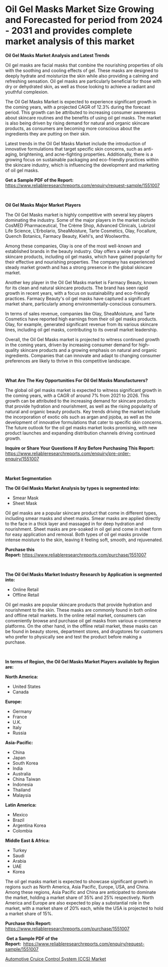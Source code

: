 <p><h1>Oil Gel Masks Market Size Growing and Forecasted for period from 2024 - 2031 and provides complete market analysis of this market</h1></p><p><strong>Oil Gel Masks Market Analysis and Latest Trends</strong></p>
<p><p>Oil gel masks are facial masks that combine the nourishing properties of oils with the soothing and cooling effects of gel. These masks are designed to deeply hydrate and moisturize the skin while also providing a calming and refreshing sensation. Oil gel masks are particularly beneficial for those with dry or dehydrated skin, as well as those looking to achieve a radiant and youthful complexion.</p><p>The Oil Gel Masks Market is expected to experience significant growth in the coming years, with a projected CAGR of 12.3% during the forecast period. This growth can be attributed to increasing consumer awareness about skincare routines and the benefits of using oil gel masks. The market is also being driven by rising demand for natural and organic skincare products, as consumers are becoming more conscious about the ingredients they are putting on their skin.</p><p>Latest trends in the Oil Gel Masks Market include the introduction of innovative formulations that target specific skin concerns, such as anti-aging, brightening, and acne-fighting properties. Additionally, there is a growing focus on sustainable packaging and eco-friendly practices within the skincare industry, which is influencing the development and marketing of oil gel masks.</p></p>
<p><strong>Get a Sample PDF of the Report:&nbsp;</strong> <a href="https://www.reliableresearchreports.com/enquiry/request-sample/1551007">https://www.reliableresearchreports.com/enquiry/request-sample/1551007</a></p>
<p>&nbsp;</p>
<p><strong>Oil Gel Masks Major Market Players</strong></p>
<p><p>The Oil Gel Masks market is highly competitive with several key players dominating the industry. Some of the major players in the market include CosMED Pharmaceutical, The Crème Shop, Advanced Clinicals, Lubrizol Life Science, L'Erbolario, SheaMoisture, Tarte Cosmetics, Olay, Focallure, Quench Botanics, Farmacy Beauty, Kiehl's, and Woolworths.</p><p>Among these companies, Olay is one of the most well-known and established brands in the beauty industry. Olay offers a wide range of skincare products, including oil gel masks, which have gained popularity for their effective and nourishing properties. The company has experienced steady market growth and has a strong presence in the global skincare market.</p><p>Another key player in the Oil Gel Masks market is Farmacy Beauty, known for its clean and natural skincare products. The brand has seen rapid growth in recent years, with a focus on sustainability and eco-friendly practices. Farmacy Beauty's oil gel masks have captured a significant market share, particularly among environmentally-conscious consumers.</p><p>In terms of sales revenue, companies like Olay, SheaMoisture, and Tarte Cosmetics have reported high earnings from their oil gel masks products. Olay, for example, generated significant revenue from its various skincare lines, including oil gel masks, contributing to its overall market leadership.</p><p>Overall, the Oil Gel Masks market is projected to witness continued growth in the coming years, driven by increasing consumer demand for high-quality skincare products and a growing emphasis on natural and organic ingredients. Companies that can innovate and adapt to changing consumer preferences are likely to thrive in this competitive landscape.</p></p>
<p>&nbsp;</p>
<p><strong>What Are The Key Opportunities For Oil Gel Masks Manufacturers?</strong></p>
<p><p>The global oil gel masks market is expected to witness significant growth in the coming years, with a CAGR of around 7% from 2021 to 2026. This growth can be attributed to the increasing demand for skincare products that provide hydration and nourishment, as well as the rising popularity of natural and organic beauty products. Key trends driving the market include the incorporation of exotic oils such as argan and jojoba, as well as the development of innovative formulations that cater to specific skin concerns. The future outlook for the oil gel masks market looks promising, with new product launches and expanding distribution channels driving continued growth.</p></p>
<p><strong>Inquire or Share Your Questions If Any Before Purchasing This Report:</strong> <a href="https://www.reliableresearchreports.com/enquiry/pre-order-enquiry/1551007">https://www.reliableresearchreports.com/enquiry/pre-order-enquiry/1551007</a></p>
<p>&nbsp;</p>
<p><strong>Market Segmentation</strong></p>
<p><strong>The Oil Gel Masks Market Analysis by types is segmented into:</strong></p>
<p><ul><li>Smear Mask</li><li>Sheet Mask</li></ul></p>
<p><p>Oil gel masks are a popular skincare product that come in different types, including smear masks and sheet masks. Smear masks are applied directly to the face in a thick layer and massaged in for deep hydration and nourishment. Sheet masks are pre-soaked in oil gel and come in sheet form for easy application and removal. Both types of oil gel masks provide intense moisture to the skin, leaving it feeling soft, smooth, and rejuvenated.</p></p>
<p><strong>Purchase this Report:&nbsp;</strong><a href="https://www.reliableresearchreports.com/purchase/1551007">https://www.reliableresearchreports.com/purchase/1551007</a></p>
<p>&nbsp;</p>
<p><strong>The Oil Gel Masks Market Industry Research by Application is segmented into:</strong></p>
<p><ul><li>Online Retail</li><li>Offline Retail</li></ul></p>
<p><p>Oil gel masks are popular skincare products that provide hydration and nourishment to the skin. These masks are commonly found in both online and offline retail markets. In the online retail market, consumers can conveniently browse and purchase oil gel masks from various e-commerce platforms. On the other hand, in the offline retail market, these masks can be found in beauty stores, department stores, and drugstores for customers who prefer to physically see and test the product before making a purchase.</p></p>
<p>&nbsp;</p>
<p><strong>In terms of Region, the Oil Gel Masks Market Players available by Region are:</strong></p>
<p>
    <p> <strong> North America: </strong>
        <ul>
            <li>United States</li>
            <li>Canada</li>
        </ul>
        </p> 
    <p> <strong> Europe: </strong>
        <ul>
            <li>Germany</li>
            <li>France</li>
            <li>U.K.</li>
            <li>Italy</li>
            <li>Russia</li>
        </ul>
        </p> 
    <p> <strong> Asia-Pacific: </strong>
        <ul>
            <li>China</li>
            <li>Japan</li>
            <li>South Korea</li>
            <li>India</li>
            <li>Australia</li>
            <li>China Taiwan</li>
            <li>Indonesia</li>
            <li>Thailand</li>
            <li>Malaysia</li>
        </ul>
        </p> 
    <p> <strong> Latin America: </strong>
        <ul>
            <li>Mexico</li>
            <li>Brazil</li>
            <li>Argentina Korea</li>
            <li>Colombia</li>
        </ul>
        </p> 
    <p> <strong> Middle East & Africa: </strong>
        <ul>
            <li>Turkey</li>
            <li>Saudi</li>
            <li>Arabia</li>
            <li>UAE</li>
            <li>Korea</li>
        </ul>
    </p>
    </p>
<p><p>The oil gel masks market is expected to showcase significant growth in regions such as North America, Asia Pacific, Europe, USA, and China. Among these regions, Asia Pacific and China are anticipated to dominate the market, holding a market share of 35% and 25% respectively. North America and Europe are also expected to play a substantial role in the market, with a market share of 20% each, while the USA is projected to hold a market share of 15%.</p></p>
<p><strong>Purchase this Report: </strong><a href="https://www.reliableresearchreports.com/purchase/1551007">https://www.reliableresearchreports.com/purchase/1551007</a></p>
<p>&nbsp;<strong>Get a Sample PDF of the Report:&nbsp;&nbsp;</strong><a href="https://www.reliableresearchreports.com/enquiry/request-sample/1551007">https://www.reliableresearchreports.com/enquiry/request-sample/1551007</a></p>
<p><strong></strong></p>
<p><p><a href="https://three-jumbo-f6d.notion.site/Automotive-Cruice-Control-System-CCS-Market-Size-2024-2031-Global-Industrial-Analysis-Key-Geogr-3cd0d045683c4f3a89dc8579c43ec288">Automotive Cruice Control System (CCS) Market</a></p></p>